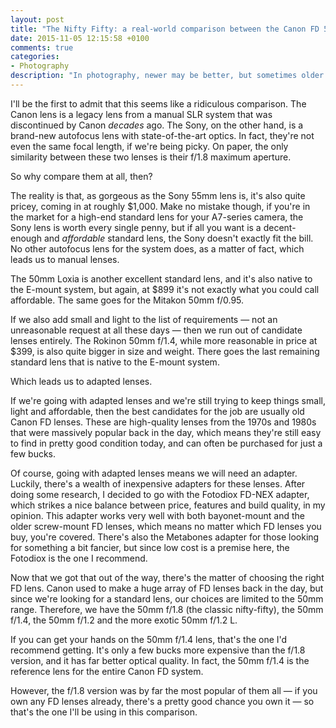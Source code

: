 ```yaml
---
layout: post
title: "The Nifty Fifty: a real-world comparison between the Canon FD 50mm f/1.8 and the Sony Zeiss FE 55mm f/1.8 Sonnar T* lenses on the Sony A7 II"
date: 2015-11-05 12:15:58 +0100
comments: true
categories: 
- Photography
description: "In photography, newer may be better, but sometimes older has its charm." 
---
```


I'll be the first to admit that this seems like a ridiculous comparison. The Canon lens is a legacy lens from a manual SLR system that was discontinued by Canon _decades_ ago. The Sony, on the other hand, is a brand-new autofocus lens with state-of-the-art optics. In fact, they're not even the same focal length, if we're being picky. On paper, the only similarity between these two lenses is their f/1.8 maximum aperture.

So why compare them at all, then?

The reality is that, as gorgeous as the Sony 55mm lens is, it's also quite pricey, coming in at roughly $1,000. Make no mistake though, if you're in the market for a high-end standard lens for your A7-series camera, the Sony lens is worth every single penny, but if all you want is a decent-enough and _affordable_ standard lens, the Sony doesn't exactly fit the bill. No other autofocus lens for the system does, as a matter of fact, which leads us to manual lenses.

The 50mm Loxia is another excellent standard lens, and it's also native to the E-mount system, but again, at $899 it's not exactly what you could call affordable. The same goes for the Mitakon 50mm f/0.95.

If we also add small and light to the list of requirements — not an unreasonable request at all these days — then we run out of candidate lenses entirely. The Rokinon 50mm f/1.4, while more reasonable in price at $399, is also quite bigger in size and weight. There goes the last remaining standard lens that is native to the E-mount system.

Which leads us to adapted lenses. 

If we're going with adapted lenses and we're still trying to keep things small, light and affordable, then the best candidates for the job are usually old Canon FD lenses. These are high-quality lenses from the 1970s and 1980s that were massively popular back in the day, which means they're still easy to find in pretty good condition today, and can often be purchased for just a few bucks.

Of course, going with adapted lenses means we will need an adapter. Luckily, there's a wealth of inexpensive adapters for these lenses. After doing some research, I decided to go with the Fotodiox FD-NEX adapter, which strikes a nice balance between price, features and build quality, in my opinion. This adapter works very well with both bayonet-mount and the older screw-mount FD lenses, which means no matter which FD lenses you buy, you're covered. There's also the Metabones adapter for those looking for something a bit fancier, but since low cost is a premise here, the Fotodiox is the one I recommend.

Now that we got that out of the way, there's the matter of choosing the right FD lens. Canon used to make a huge array of FD lenses back in the day, but since we're looking for a standard lens, our choices are limited to the 50mm range. Therefore, we have the 50mm f/1.8 (the classic nifty-fifty), the 50mm f/1.4, the 50mm f/1.2 and the more exotic 50mm f/1.2 L.

If you can get your hands on the 50mm f/1.4 lens, that's the one I'd recommend getting. It's only a few bucks more expensive than the f/1.8 version, and it has far better optical quality. In fact, the 50mm f/1.4 is the reference lens for the entire Canon FD system.

However, the f/1.8 version was by far the most popular of them all — if you own any FD lenses already, there's a pretty good chance you own it — so that's the one I'll be using in this comparison. 

